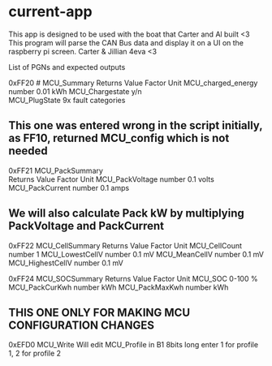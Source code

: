 # current-app
This app is designed to be used with the boat that Carter and Al built <3
This program will parse the CAN Bus data and display it on a UI on the raspberry pi screen. 
Carter & Jillian 4eva <3


List of PGNs and expected outputs

0xFF20  # MCU_Summary
Returns             Value       Factor      Unit
MCU_charged_energy  number      0.01        kWh
MCU_Chargestate     y/n                     
MCU_PlugState
9x fault categories

## This one was entered wrong in the script initially, as FF10, returned MCU_config which is not needed
0xFF21 MCU_PackSummary  
Returns             Value       Factor      Unit
MCU_PackVoltage     number      0.1         volts
MCU_PackCurrent     number      0.1         amps
## We will also calculate Pack kW by multiplying PackVoltage and PackCurrent

0xFF22 MCU_CellSummary
Returns             Value       Factor      Unit
MCU_CellCount       number      1
MCU_LowestCellV     number      0.1         mV
MCU_MeanCellV       number      0.1         mV
MCU_HighestCellV    number      0.1         mV

0xFF24 MCU_SOCSummary
Returns             Value       Factor      Unit
MCU_SOC             0-100                   %
MCU_PackCurKwh      number                  kWh
MCU_PackMaxKwh      number                  kWh

## THIS ONE ONLY FOR MAKING MCU CONFIGURATION CHANGES ##
0xEFD0 MCU_Write
Will edit MCU_Profile in B1 8bits long enter 1 for profile 1, 2 for profile 2


